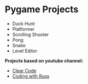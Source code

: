 # Pygame Projects
- Duck Hunt
- Platformer
- Scrolling Shooter
- Pong 
- Snake
- Level Editor

**Projects based on youtube channel:**
- [Clear Code](https://www.youtube.com/c/ClearCode)
- [Coding with Russ](https://www.youtube.com/channel/UCPrRY0S-VzekrJK7I7F4-Mg)
